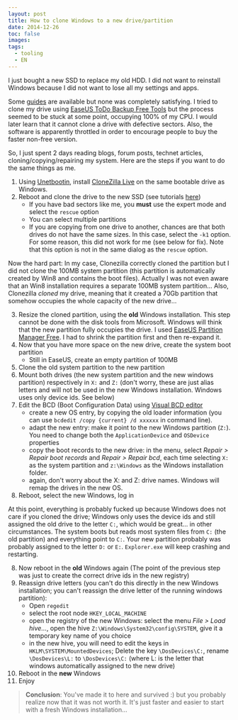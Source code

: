 ```yaml
---
layout: post
title: How to clone Windows to a new drive/partition
date: 2014-12-26
toc: false
images:
tags:
  - tooling
  - EN
---
```


I just bought a new SSD to replace my old HDD. I did not want to reinstall Windows because I did not want to lose all my settings and apps.

Some [guides](http://lifehacker.com/5837543/how-to-migrate-to-a-solid-state-drive-without-reinstalling-windows) are available but none was completely satisfying. I tried to clone my drive using [EaseUS ToDo Backup Free Tools](http://www.easeus.com/backup-software/tb-free.html) but the process seemed to be stuck at some point, occupying 100% of my CPU. I would later learn that it cannot clone a drive with defective sectors. Also, the software is apparently throttled in order to encourage people to buy the faster non-free version.

So, I just spent 2 days reading blogs, forum posts, technet articles, cloning/copying/repairing my system. 
Here are the steps if you want to do the same things as me.


1. Using [Unetbootin](http://unetbootin.sourceforge.net/), install [CloneZilla Live](http://clonezilla.org/) on the same bootable drive as Windows.
2. Reboot and clone the drive to the new SSD (see tutorials [here](http://www.bing.com/search?q=clonezilla+tutorial&setmkt=en-US))
    * If you have bad sectors like me, you **must** use the expert mode and select the `rescue` option
    * You can select multiple partitions
    * If you are copying from one drive to another, chances are that both drives do not have the same sizes. In this case, select the `-k1` option. For some reason, this did not work for me (see below for fix). Note that this option is not in the same dialog as the `rescue` option. 

Now the hard part: In my case, Clonezilla correctly cloned the partition but I did not clone the 100MB system partition (this partition is automatically created by Win8 and contains the boot files). Actually I was not even aware that an Win8 installation requires a separate 100MB system partition... Also, Clonezilla *cloned* my drive, meaning that it created a 70Gb partition that somehow occupies the whole capacity of the new drive...

3. Resize the cloned partition, using the **old** Windows installation. This step cannot be done with the disk tools from Microsoft. Windows will think that the new partition fully occupies the drive. I used [EaseUS Partition Manager Free](http://www.easeus.com/partition-manager/epm-free.html). I had to shrink the partition first and then re-expand it.
4. Now that you have more space on the new drive, create the system boot partition
    * Still in EaseUS, create an empty partition of 100MB
5. Clone the old system partition to the new partition
6. Mount both drives (the new system partition and the new windows partition) respectively in `X:` and `Z:` (don't worry, these are just alias letters and will not be used in the new Windows installation. Windows uses only device ids. See below)
7. Edit the BCD (Boot Configuration Data) using [Visual BCD editor](http://www.boyans.net/DownloadVisualBCD.html)
    * create a new OS entry, by copying the old loader information (you can use `bcdedit /copy {current} /d xxxxxx` in command line).
    * adapt the new entry: make it point to the new Windows partition (`Z:`). You need to change both the `ApplicationDevice` and `OSDevice` properties
    * copy the boot records to the new drive: in the menu, select *Repair > Repair boot records* and *Repair > Repair bcd*, each time selecting `X:` as the system partition and `z:\Windows` as the Windows installation folder.
    * again, don't worry about the X: and Z: drive names. Windows will remap the drives in the new OS.
8. Reboot, select the new Windows, log in

At this point, everything is probably fucked up because Windows does not care if you cloned the drive; Windows only uses the device ids and still assigned the old drive to the letter `C:`, which would be great... in other circumstances. The system boots but reads most system files from `C:` (the old partition) and everything point to `C:`. Your new partition probably was probably assigned to the letter `D:` or `E:`. `Explorer.exe` will keep crashing and restarting.

8. Now reboot in the **old** Windows again (The point of the previous step was just to create the correct drive ids in the new registry)
9. Reassign drive letters (you can't do this directly in the new Windows installation; you can't reassign the drive letter of the running windows partition):
    * Open `regedit`
    * select the root node `HKEY_LOCAL_MACHINE`
    * open the registry of the new Windows: select the menu *File > Load hive...*, open the hive `Z:\Windows\System32\config\SYSTEM`, give it a temporary key name of you choice
    * in the new hive, you will need to edit the keys in `HKLM\SYSTEM\MountedDevices`; Delete the key `\DosDevices\C:`, rename `\DosDevices\L:` to `\DosDevices\C:` (where L: is the letter that windows automatically assigned to the new drive)
10. Reboot in the **new** Windows
11. Enjoy


> **Conclusion**: You've made it to here and survived :)  but you probably realize now that it was not worth it. It's just faster and easier to start with a fresh Windows installation...

